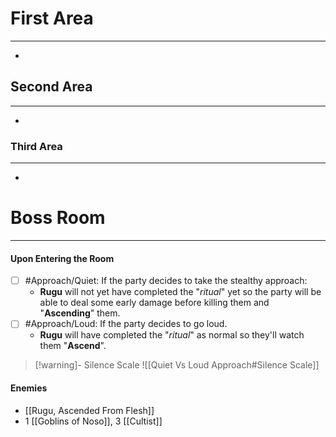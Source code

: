 # First Area 
---
- 

## Second Area 
---
- 

### Third Area 
---
- 

# Boss Room  
---
#### Upon Entering the Room
- [ ] #Approach/Quiet: If the party decides to take the stealthy approach:
	- **Rugu** will not yet have completed the "*ritual*" yet so the party will be able to deal some early damage before killing them and "**Ascending**" them.
- [ ] #Approach/Loud: If the party decides to go loud.
	- **Rugu** will have completed the "*ritual*" as normal so they'll watch them "**Ascend**".
>[!warning]- Silence Scale 
>![[Quiet Vs Loud Approach#Silence Scale]]

#### Enemies
- [[Rugu, Ascended From Flesh]]
- 1 [[Goblins of Noso]], 3 [[Cultist]]